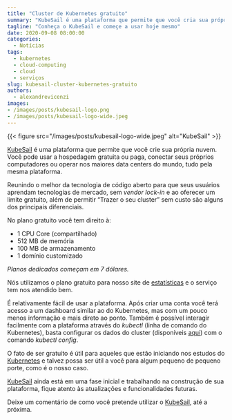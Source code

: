 ```yaml
---
title: "Cluster de Kubernetes gratuito"
summary: "KubeSail é uma plataforma que permite que você cria sua própria nuvem, contando com um plano de uso gratuito."
tagline: "Conheça o KubeSail e começe a usar hoje mesmo"
date: 2020-09-08 08:00:00
categories:
  - Notícias
tags:
  - kubernetes
  - cloud-computing
  - cloud
  - serviços
slug: kubesail-cluster-kubernetes-gratuito
authors:
  - alexandrevicenzi
images:
- /images/posts/kubesail-logo.png
- /images/posts/kubesail-logo-wide.jpeg
---
```


{{< figure src="/images/posts/kubesail-logo-wide.jpeg" alt="KubeSail" >}}

[KubeSail][kubesail] é uma plataforma que permite que você crie sua própria nuvem. Você pode usar a hospedagem gratuita ou paga, conectar seus próprios computadores ou operar nos maiores data centers do mundo, tudo pela mesma plataforma.

Reunindo o melhor da tecnologia de código aberto para que seus usuários aprendam tecnologias de mercado, sem *vendor lock-in* e ao oferecer um limite gratuito, além de permitir “Trazer o seu cluster” sem custo são alguns dos principais diferenciais.

No plano gratuito você tem direito à:

* 1 CPU Core (compartilhado)
* 512 MB de memória
* 100 MB de armazenamento
* 1 domínio customizado

*Planos dedicados começam em 7 dólares.*

Nós utilizamos o plano gratuito para nosso site de [estatísticas][stats] e o serviço tem nos atendido bem.

É relativamente fácil de usar a plataforma. Após criar uma conta você terá acesso a um dashboard similar ao do Kubernetes, mas com um pouco menos informação e mais direto ao ponto. Também é possível interagir facilmente com a plataforma através do *kubectl* (linha de comando do Kubernetes), basta configurar os dados do cluster (disponíveis [aqui][kubesail-cfg]) com o comando *kubectl config*.

O fato de ser gratuito é útil para aqueles que estão iniciando nos estudos do [Kubernetes][k8s] e talvez possa ser útil a você para algum pequeno de pequeno porte, como é o nosso caso.

[KubeSail][kubesail] ainda está em uma fase inicial e trabalhando na construção de sua plataforma, fique atento às atualizações e funcionalidades futuras.

Deixe um comentário de como você pretende utilizar o [KubeSail][kubesail], até a próxima.

[kubesail]: https://kubesail.com/?utm_source=ButecoTecnologico&utm_medium=Blog&utm_campaign=PromoPartner
[kubesail-cfg]: https://kubesail.com/config?utm_source=ButecoTecnologico&utm_medium=Blog&utm_campaign=PromoPartner
[stats]: https://estatisticas.buteco.me/
[k8s]: /tags/kubernetes/
